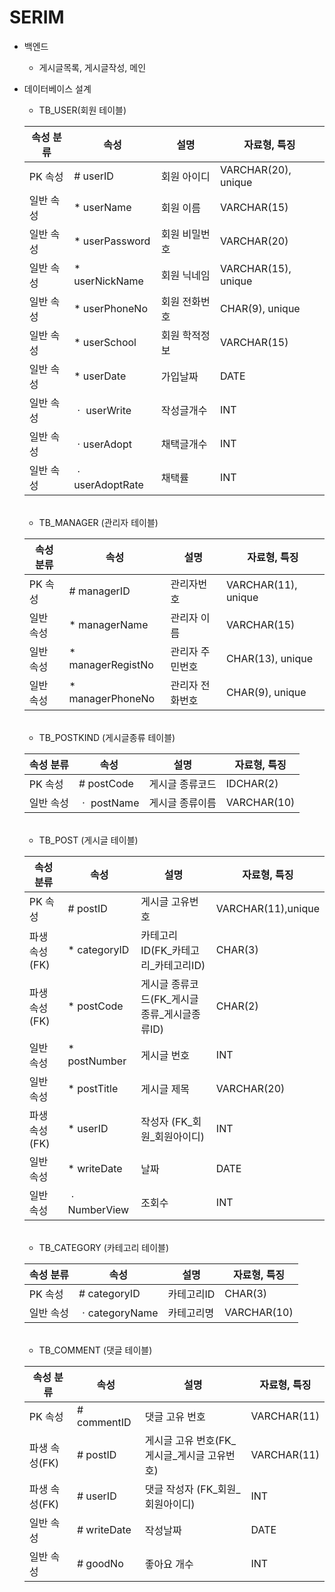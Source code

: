 # SERIM
- 백엔드
    - 게시글목록, 게시글작성, 메인
    
- 데이터베이스 설계
    - TB_USER(회원 테이블)
    
    속성 분류 | 속성 | 설명 | 자료형, 특징
    --------|------|-----|----|
    PK 속성| # userID | 회원 아이디 | VARCHAR(20), unique
    일반 속성 | * userName | 회원 이름| VARCHAR(15)
    일반 속성 | * userPassword | 회원 비밀번호 | VARCHAR(20)
    일반 속성 | * userNickName | 회원 닉네임 | VARCHAR(15), unique
    일반 속성 | * userPhoneNo | 회원 전화번호 | CHAR(9), unique
    일반 속성 | * userSchool | 회원 학적정보 | VARCHAR(15)
    일반 속성 | * userDate | 가입날짜 | DATE
    일반 속성 |ㆍ userWrite | 작성글개수 | INT
    일반 속성 |ㆍuserAdopt | 채택글개수 | INT
    일반 속성 |ㆍuserAdoptRate | 채택률 | INT

    <br>

    - TB_MANAGER (관리자 테이블)

    속성 분류 | 속성 | 설명 | 자료형, 특징
    --------|------|-----|----|
    PK 속성 | # managerID | 관리자번호 | VARCHAR(11), unique
    일반 속성 | * managerName | 관리자 이름 | VARCHAR(15)
    일반 속성 | * managerRegistNo | 관리자 주민번호 | CHAR(13), unique
    일반 속성 | * managerPhoneNo | 관리자 전화번호 | CHAR(9), unique

    <br>

    - TB_POSTKIND (게시글종류 테이블)

    속성 분류 | 속성 | 설명 | 자료형, 특징
    --------|------|-----|----|
    PK 속성 | # postCode | 게시글 종류코드 | IDCHAR(2)
    일반 속성 | ㆍ postName | 게시글 종류이름 | VARCHAR(10)
    
    <br>

    - TB_POST (게시글 테이블)

    속성 분류 | 속성 | 설명 | 자료형, 특징
    --------|------|-----|----|
    PK 속성 | # postID | 게시글 고유번호 | VARCHAR(11),unique
    파생 속성(FK) | * categoryID | 카테고리 ID(FK_카테고리_카테고리ID) | CHAR(3)
    파생 속성(FK) | * postCode | 게시글 종류코드(FK_게시글종류_게시글종류ID) | CHAR(2)
    일반 속성 | * postNumber | 게시글 번호 | INT
    일반 속성 | * postTitle | 게시글 제목 | VARCHAR(20)
    파생 속성(FK) | * userID | 작성자 (FK_회원_회원아이디) | INT
    일반 속성 | * writeDate | 날짜 | DATE
    일반 속성 |ㆍNumberView | 조회수 | INT 

    <br>

    - TB_CATEGORY (카테고리 테이블)

    속성 분류 | 속성 | 설명 | 자료형, 특징
    --------|------|-----|----|
    PK 속성 | # categoryID | 카테고리ID | CHAR(3)
    일반 속성 | ㆍcategoryName | 카테고리명 | VARCHAR(10)

    <br>

    - TB_COMMENT (댓글 테이블)

    속성 분류 | 속성 | 설명 | 자료형, 특징
    --------|------|-----|----|
    PK 속성 | # commentID | 댓글 고유 번호 | VARCHAR(11) 
    파생 속성(FK) | # postID | 게시글 고유 번호(FK_게시글_게시글 고유번호) | VARCHAR(11)
    파생 속성(FK) | # userID | 댓글 작성자 (FK_회원_회원아이디) | INT
    일반 속성 | # writeDate | 작성날짜 | DATE
    일반 속성 | # goodNo | 좋아요 개수 | INT